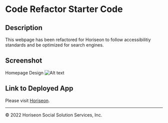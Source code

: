 # Code Refactor Starter Code

## Description

This webpage has been refactored for Horiseon to follow accessibilitiy standards and be optimized for search engines.

## Screenshot

Homepage Design
![Alt text](/assets/images/home-page.png?raw=true)

## Link to Deployed App

Please visit [Horiseon](https://mehranmatin.github.io/horiseon/).


---
© 2022 Horiseon Social Solution Services, Inc.